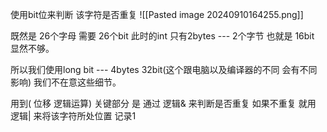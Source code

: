 使用bit位来判断 该字符是否重复
![[Pasted image 20240910164255.png]]

既然是 26个字母 需要 26个bit  此时的int 只有2bytes --- 2个字节 也就是 16bit 显然不够。

所以我们使用long bit --- 4bytes  32bit(这个跟电脑以及编译器的不同 会有不同影响) 我们不在意这些细节。

用到( 位移   逻辑运算)
关键部分 是  通过 逻辑& 来判断是否重复
如果不重复 就用 逻辑| 来将该字符所处位置 记录1

